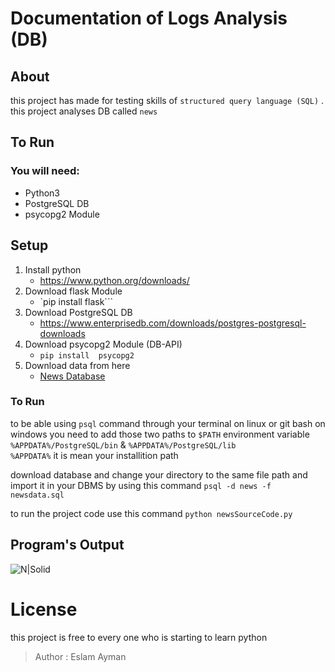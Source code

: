 # Documentation of Logs Analysis (DB)
## About
this project has made for testing skills of `structured query language (SQL)` .
this project analyses DB called `news`

## To Run
### You will need:
- Python3
- PostgreSQL DB
- psycopg2 Module

## Setup
 1. Install python
    - https://www.python.org/downloads/
 2. Download flask Module
    - `pip install flask```
 3. Download PostgreSQL DB
    - https://www.enterprisedb.com/downloads/postgres-postgresql-downloads
 4. Download psycopg2 Module (DB-API)
    - ```pip install  psycopg2```
 5. Download data from here
    - [News Database](https://d17h27t6h515a5.cloudfront.net/topher/2016/August/57b5f748_newsdata/newsdata.zip)

### To Run
to be able using `psql` command through your terminal on linux or git bash on windows
you need to add those two paths to `$PATH` environment variable
`%APPDATA%/PostgreSQL/bin` & `%APPDATA%/PostgreSQL/lib` <br>
`%APPDATA%` it is mean your installition path

download database and change your directory to the same file path 
and import it in your DBMS by using this command
`psql -d news -f newsdata.sql`

to run the project code use this command
`python newsSourceCode.py`

## Program's Output
![N|Solid](https://preview.ibb.co/mXQrv7/image.png)

# License 
this project is free to every one who is starting to learn python
> Author : Eslam Ayman 
